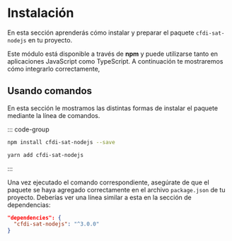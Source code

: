 # Instalación

En esta sección aprenderás cómo instalar y preparar el paquete `cfdi-sat-nodejs` en tu proyecto.

Este módulo está disponible a través de **npm** y puede utilizarse tanto en aplicaciones JavaScript como TypeScript. A continuación te mostraremos cómo integrarlo correctamente,

## Usando comandos

En esta sección le mostramos las distintas formas de instalar el paquete mediante la línea de comandos.

::: code-group

```sh [<div style="display:flex;align-items:center; gap:10px;"><svg xmlns='http://www.w3.org/2000/svg' width='1em' height='1em' viewBox='0 0 32 32'><path fill='#c12127' d='M2 2h28v28H2'/><path fill='#fff' d='M7.25 7.25h17.5v17.5h-3.5v-14H16v14H7.25'/></svg> npm</div>]
npm install cfdi-sat-nodejs --save
```

```sh [<div style="display:flex;align-items:center; gap:10px;"><svg xmlns='http://www.w3.org/2000/svg' width='1em' height='1em' viewBox='0 0 32 32'><path fill='#2188b6' d='M28.208 24.409a10.5 10.5 0 0 0-3.959 1.822a23.7 23.7 0 0 1-5.835 2.642a1.63 1.63 0 0 1-.983.55a62 62 0 0 1-6.447.577c-1.163.009-1.876-.3-2.074-.776a1.573 1.573 0 0 1 .866-2.074a4 4 0 0 1-.514-.379c-.171-.171-.352-.514-.406-.388c-.225.55-.343 1.894-.947 2.5c-.83.839-2.4.559-3.328.072c-1.019-.541.072-1.813.072-1.813a.73.73 0 0 1-.992-.343a4.85 4.85 0 0 1-.667-2.949a5.37 5.37 0 0 1 1.749-2.895a9.3 9.3 0 0 1 .658-4.4a10.45 10.45 0 0 1 3.165-3.661S6.628 10.747 7.35 8.817c.469-1.262.658-1.253.812-1.308a3.6 3.6 0 0 0 1.452-.857a5.27 5.27 0 0 1 4.41-1.7S15.2 1.4 16.277 2.09a18.4 18.4 0 0 1 1.533 2.886s1.281-.748 1.425-.469a11.33 11.33 0 0 1 .523 6.132a14 14 0 0 1-2.6 5.411c-.135.225 1.551.938 2.615 3.887c.983 2.7.108 4.96.262 5.212c.027.045.036.063.036.063s1.127.09 3.391-1.308a8.5 8.5 0 0 1 4.277-1.604a1.081 1.081 0 0 1 .469 2.11Z'/></svg> yarn</div>]
yarn add cfdi-sat-nodejs
```

:::

Una vez ejecutado el comando correspondiente, asegúrate de que el paquete se haya agregado correctamente en el archivo `package.json` de tu proyecto. Deberías ver una línea similar a esta en la sección de dependencias:

```json
"dependencies": {
  "cfdi-sat-nodejs": "^3.0.0"
}
```
